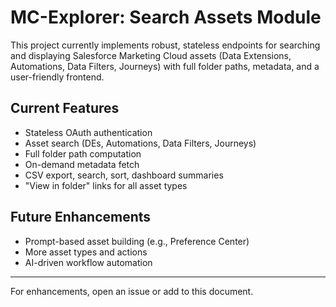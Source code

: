 # MC-Explorer: Search Assets Module

This project currently implements robust, stateless endpoints for searching and displaying Salesforce Marketing Cloud assets (Data Extensions, Automations, Data Filters, Journeys) with full folder paths, metadata, and a user-friendly frontend.

## Current Features
- Stateless OAuth authentication
- Asset search (DEs, Automations, Data Filters, Journeys)
- Full folder path computation
- On-demand metadata fetch
- CSV export, search, sort, dashboard summaries
- "View in folder" links for all asset types

## Future Enhancements
- Prompt-based asset building (e.g., Preference Center)
- More asset types and actions
- AI-driven workflow automation

---

For enhancements, open an issue or add to this document.
